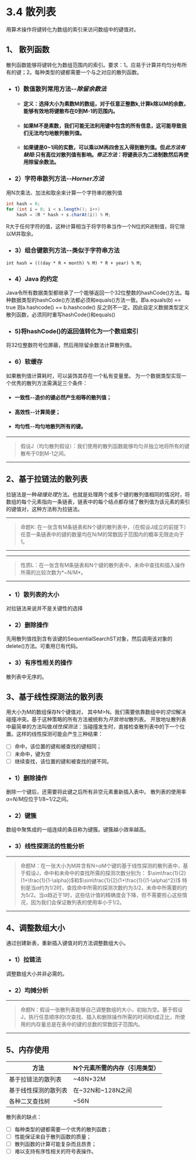 # 3.4 散列表
用算术操作将键转化为数组的索引来访问数组中的键值对。
## 1、 散列函数
散列函数能够将键转化为数组范围内的索引。要求：1。应易于计算并均匀分布所有的键；2。每种类型的键都需要一个与之对应的散列函数。
- ### 1）数值散列常用方法--*除留余数法*
  - #### 定义：选择大小为素数M的数组，对于任意正整数k,计算k除以M的余数，能够有效地将键散布在0到M-1的范围内。
  - #### 如果M不是素数，我们可能无法利用键中包含的所有信息，这可能导致我们无法均匀地散列散列值。
  - #### 如果键是0~1间的实数，可以乘以M再四舍五入得到散列值。但*此方法有缺陷*:只有高位对散列值有影响。*修正方法*：将键表示为二进制数然后再使用除留余数法。
- ### 2）字符串散列方法--*Horner方法*
用N次乘法、加法和取余来计算一个字符串的散列值
```Java
int hash = 0;
for (int i = 0; i < s.length(); i++)
    hash = (R * hash + s.charAt(i)) % M;
```
R大于任何字符的值，这种计算相当于将字符串当作一个N位的R进制值，将它除以M并取余。
- ### 3）组合键散列方法--类似于字符串方法
`int hash = (((day * R + month) % M) * R + year) % M;`
- ### 4）Java 的约定
Java令所有数据类型都继承了一个能够返回一个32位整数的hashCode()方法。每种数据类型的hashCode()方法都必须和equals()方法一致。即a.equals(b) == true 则a.hashcode() == b.hashcode() 反之则不一定。因此自定义数据类型定义散列函数，必须同时重写hashCode()和equals()
- ### 5)将hashCode()的返回值转化为一个数组索引
将32位整数符号位屏蔽，然后用除留余数法计算散列值。
- ### 6）软缓存
如果散列值计算耗时，可以装饰其存在一个私有变量里。
为一个数据类型实现一个优秀的散列方法需满足三个条件：
  - #### 一致性--造价的键必然产生相等的散列值；
  - #### 高效性--计算简便；
  - #### 均匀性--均匀地散列所有的键。
---
> 假设J（均匀散列假设）：我们使用的散列函数能够均匀并独立地将所有的键散布于0到M-1之间。
---
## 2、基于拉链法的散列表
拉链法是一种*碰撞处理*方法。也就是处理两个或多个键的散列值相同的情况时，将数组的每个元素指向一条链表，链表中的每个结点都存储了散列值为该元素的索引的键值对，这种方法称为拉链法。

---
> 命题K: 在一张含有M条链表和N个键的散列表中，（在假设J成立的前提下）任意一条链表中的键的数量均在N/M的常数因子范围内的概率无限走向于1。
---
---
> 性质L：在一张含有M条链表和N个键的散列表中，未命中查找和插入操作所需的比较次数为*~N/M*。
---

- ### 1）散列表的大小
对拉链法来说并不是关键性的选择
- ### 2）删除操作
先用散列值找到含有该键的SequentialSearchST对象，然后调用该对象的delete()方法。可重用已有代码。
- ### 3）有序性相关的操作
散列表中无序的。

## 3、基于线性探测法的散列表
用大小为M的数组保存N个键值对， 其中M>N。我们需要依靠数组中的*空位*解决碰撞冲突。基于这种策略的所有方法被统称为*开放地址*散列表。
开放地址散列表中最简单的方法叫做*线性探测法*：当碰撞发生时，直接检查散列表中的下一个位置。这样的线性探测可能会产生三种结果：
  - [ ] 命中，该位置的键和被查找的键相同；
  - [ ] 未命中，键为空
  - [ ] 继续查找，该位置的键和被查找的键不同。

- ### 1）删除操作
删除一个键后，还需要将此键之后所有非空元素重新插入表中。
散列表的使用率*α=N/M*应位于1/8~1/2之间。
- ### 2）键簇
数组中聚焦成的一组连续的条目称为键簇。键簇越小效率越高。
- ### 3）线性探测法的性能分析
---
> 命题M：在一张大小为M并含有N=$\alpha$M个键的基于线性探测的散列表中，基于假设J，命中和未命中的查找所需的探测次数分别为：
$\sim\frac{1}{2}(1+\frac{1}{1-\alpha})$和$\sim\frac{1}{2}(1+\frac{1}{(1-\alpha)^2})$
> 特别是当$\alpha$约为1/2时，查找命中所需的探测次数约为3/2，未命中所需要的约为5/2。当$\alpha$趋近于1时，这些估计值的精确度会下降，但不需要担心这些情况，因为我们会保证散列表的使用率小于1/2。
---
## 4、调整数组大小
通过创建新表，重新插入键值对的方法调整数组大小。
- ### 1）拉链法
调整数组大小并非必需的。
- ### 2）均摊分析
---
> 命题N：假设一张散列表能够自己调整数组的大小，初始为空。基于假设J，执行任意顺序的t次查找、插入和删除操作所需的时间和t成正比，所使用的内存量总是在表中的键的总数的常数因子范围内。
---
## 5、内存使用
方法|N个元素所需的内存（引用类型）
-|-
基于拉链法的散列表|~48N+32M
基于线性探测的散列表|在~32N和~128N之间
各种二叉查找树|~56N

散列表的缺点：
- [ ] 每种类型的键都需要一个优秀的散列函数；
- [ ] 性能保证来自于散列函数的质量；
- [ ] 散列函数的计算可能复杂而且昂贵；
- [ ] 难以支持有序性相关的符号表操作。
